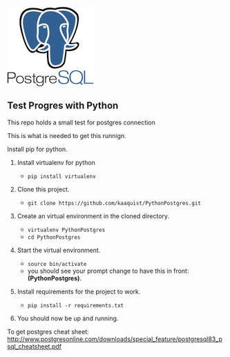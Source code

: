 ![POSTGRES PYTHON TEST](https://raw.githubusercontent.com/docker-library/docs/master/postgres/logo.png "Python POSTGRES test")

Test Progres with Python
------------------------
This repo holds a small test for postgres connection

This is what is needed to get this runnign. 

Install pip for python. 

1. Install virtualenv for python
	- `pip install virtualenv`

2. Clone this project.
	- `git clone https://github.com/kaaquist/PythonPostgres.git`

3. Create an virtual environment in the cloned directory.
	- `virtualenv PythonPostgres`
	- `cd PythonPostgres`

4. Start the virtual environment. 
	- `source bin/activate`
	- you should see your prompt change to have this in front: **(PythonPostgres)**.

5. Install requirements for the project to work.
	- `pip install -r requirements.txt`

6. You should now be up and running. 

To get postgres cheat sheet: http://www.postgresonline.com/downloads/special_feature/postgresql83_psql_cheatsheet.pdf
